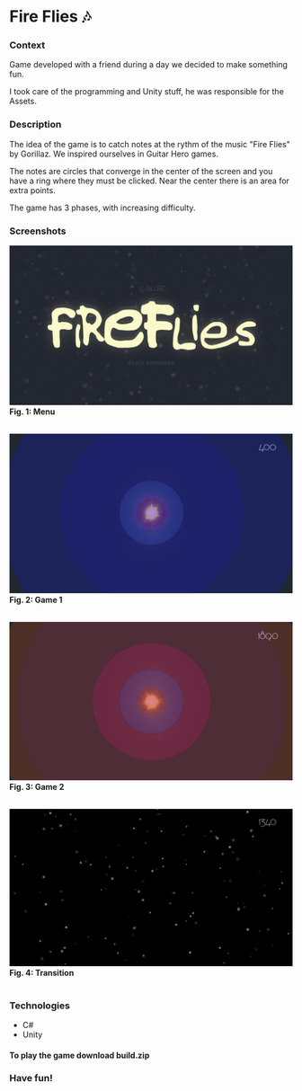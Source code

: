 # Fire Flies :notes:

### Context
Game developed with a friend during a day we decided to make something fun. 

I took care of the programming and Unity stuff, he was responsible for the Assets.

### Description
The idea of the game is to catch notes at the rythm of the music "Fire Flies" by Gorillaz. We inspired ourselves in Guitar Hero games.

The notes are circles that converge in the center of the screen and you have a ring where they must be clicked. Near the center there is an area for extra points.

The game has 3 phases, with increasing difficulty.

### Screenshots
![Game Menu](https://github.com/GambuzX/Fire-Flies/raw/master/Screenshots/menu.PNG "Menu")
**Fig. 1: Menu** <br><br>

![Game](https://github.com/GambuzX/Fire-Flies/raw/master/Screenshots/game.PNG "Game")
**Fig. 2: Game 1** <br><br>

![Game](https://github.com/GambuzX/Fire-Flies/raw/master/Screenshots/game2.PNG "Game")
**Fig. 3: Game 2** <br><br>

![Transition](https://github.com/GambuzX/Fire-Flies/raw/master/Screenshots/transition.PNG "Transition")
**Fig. 4: Transition** <br><br>


### Technologies
* C#
* Unity 

#### To play the game download build.zip
### Have fun!

